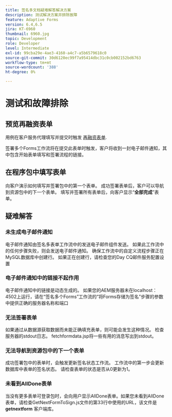 ```yaml
---
title: 签名多文档疑难解答解决方案
description: 测试解决方案并排除故障
feature: Adaptive Forms
version: 6.4,6.5
jira: KT-6960
thumbnail: 6960.jpg
topic: Development
role: Developer
level: Intermediate
exl-id: 99cba29e-4ae3-4160-a4c7-a5b6579618c0
source-git-commit: 30d6120ec99f7a95414dbc31c0cb002152bd6763
workflow-type: tm+mt
source-wordcount: '388'
ht-degree: 0%

---
```


# 测试和故障排除


## 预览再融资表单

用例在客户服务代理填写并提交时触发 [再融资表单](http://localhost:4502/content/dam/formsanddocuments/formsandsigndemo/refinanceform/jcr:content?wcmmode=disabled).

签署多个Forms工作流将在提交此表单时触发，客户将收到一封电子邮件通知，其中包含开始表单填写和签署流程的链接。

## 在程序包中填写表单

向客户演示如何填写并签署包中的第一个表单。 成功签署表单后，客户可以导航到资源包中的下一个表单。 填写并签署所有表单后，向客户显示“**全部完成**”表单。

## 疑难解答

### 未生成电子邮件通知

电子邮件通知由签名多表单工作流中的发送电子邮件组件发送。 如果此工作流中的任何步骤失败，则会发送电子邮件通知。 确保工作流中的自定义流程步骤正在MySQL数据库中创建行。 如果正在创建行，请检查您的Day CQ邮件服务配置设置

### 电子邮件通知中的链接不起作用

电子邮件通知中的链接是动态生成的。 如果您的AEM服务器未在localhost：4502上运行，请在“签名多个Forms”工作流的“将Forms存储为签名”步骤的参数中提供正确的服务器名称和端口

### 无法签署表单

如果通过从数据源获取数据而未能正确填充表单，则可能会发生这种情况。 检查服务器的stdout日志。 fetchformdata.jsp将一些有用的消息写出到stdout。

### 无法导航到资源包中的下一个表单

成功签署包中的表单时，会触发更新签名状态工作流。 工作流中的第一步会更新数据库中表单的签名状态。 请检查表单的状态是否从0更新为1。

### 未看到AllDone表单

当没有更多表单可登录包时，会向用户显示AllDone表单。如果您未看到AllDone表单，请检查GetNextFormToSign.js文件的第33行中使用的URL，该文件是 **getnextform** 客户端库。
